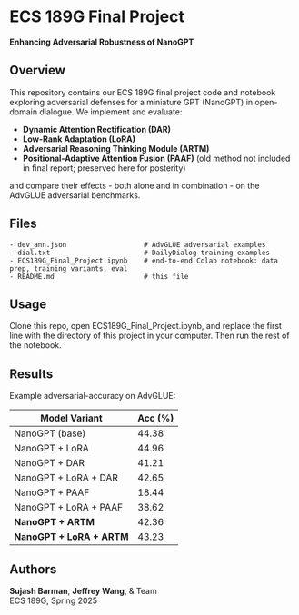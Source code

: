 # ECS 189G Final Project  
**Enhancing Adversarial Robustness of NanoGPT**

## Overview
This repository contains our ECS 189G final project code and notebook exploring adversarial defenses for a miniature GPT (NanoGPT) in open-domain dialogue. We implement and evaluate:
- **Dynamic Attention Rectification (DAR)**
- **Low-Rank Adaptation (LoRA)**
- **Adversarial Reasoning Thinking Module (ARTM)**
- **Positional-Adaptive Attention Fusion (PAAF)** (old method not included in final report; preserved here for posterity)

and compare their effects - both alone and in combination - on the AdvGLUE adversarial benchmarks.

## Files
```
- dev_ann.json                   # AdvGLUE adversarial examples
- dial.txt                       # DailyDialog training examples
- ECS189G_Final_Project.ipynb    # end-to-end Colab notebook: data prep, training variants, eval
- README.md                      # this file
```

## Usage
Clone this repo, open ECS189G_Final_Project.ipynb, and replace the first line with the directory of this project in your computer. Then run the rest of the notebook.

## Results
Example adversarial-accuracy on AdvGLUE:

| Model Variant            | Acc (%) |
| ------------------------ | ------- |
| NanoGPT (base)           | 44.38   |
| NanoGPT + LoRA           | 44.96   |
| NanoGPT + DAR            | 41.21   |
| NanoGPT + LoRA + DAR     | 42.65   |
| NanoGPT + PAAF           | 18.44   |
| NanoGPT + LoRA + PAAF    | 38.62   |
| **NanoGPT + ARTM**       | 42.36   |
| **NanoGPT + LoRA + ARTM**| 43.23   |

## Authors
**Sujash Barman**, **Jeffrey Wang**, & Team  
ECS 189G, Spring 2025